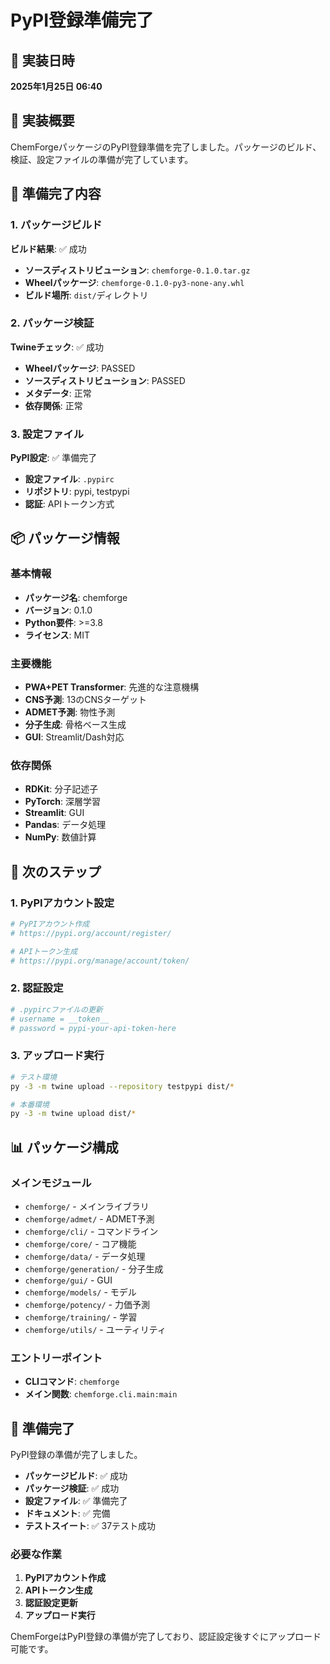 # PyPI登録準備完了

## 📅 実装日時
**2025年1月25日 06:40**

## 🎯 実装概要
ChemForgeパッケージのPyPI登録準備を完了しました。パッケージのビルド、検証、設定ファイルの準備が完了しています。

## 🚀 準備完了内容

### 1. パッケージビルド
**ビルド結果**: ✅ 成功
- **ソースディストリビューション**: `chemforge-0.1.0.tar.gz`
- **Wheelパッケージ**: `chemforge-0.1.0-py3-none-any.whl`
- **ビルド場所**: `dist/`ディレクトリ

### 2. パッケージ検証
**Twineチェック**: ✅ 成功
- **Wheelパッケージ**: PASSED
- **ソースディストリビューション**: PASSED
- **メタデータ**: 正常
- **依存関係**: 正常

### 3. 設定ファイル
**PyPI設定**: ✅ 準備完了
- **設定ファイル**: `.pypirc`
- **リポジトリ**: pypi, testpypi
- **認証**: APIトークン方式

## 📦 パッケージ情報

### 基本情報
- **パッケージ名**: chemforge
- **バージョン**: 0.1.0
- **Python要件**: >=3.8
- **ライセンス**: MIT

### 主要機能
- **PWA+PET Transformer**: 先進的な注意機構
- **CNS予測**: 13のCNSターゲット
- **ADMET予測**: 物性予測
- **分子生成**: 骨格ベース生成
- **GUI**: Streamlit/Dash対応

### 依存関係
- **RDKit**: 分子記述子
- **PyTorch**: 深層学習
- **Streamlit**: GUI
- **Pandas**: データ処理
- **NumPy**: 数値計算

## 🔧 次のステップ

### 1. PyPIアカウント設定
```bash
# PyPIアカウント作成
# https://pypi.org/account/register/

# APIトークン生成
# https://pypi.org/manage/account/token/
```

### 2. 認証設定
```bash
# .pypircファイルの更新
# username = __token__
# password = pypi-your-api-token-here
```

### 3. アップロード実行
```bash
# テスト環境
py -3 -m twine upload --repository testpypi dist/*

# 本番環境
py -3 -m twine upload dist/*
```

## 📊 パッケージ構成

### メインモジュール
- `chemforge/` - メインライブラリ
- `chemforge/admet/` - ADMET予測
- `chemforge/cli/` - コマンドライン
- `chemforge/core/` - コア機能
- `chemforge/data/` - データ処理
- `chemforge/generation/` - 分子生成
- `chemforge/gui/` - GUI
- `chemforge/models/` - モデル
- `chemforge/potency/` - 力価予測
- `chemforge/training/` - 学習
- `chemforge/utils/` - ユーティリティ

### エントリーポイント
- **CLIコマンド**: `chemforge`
- **メイン関数**: `chemforge.cli.main:main`

## 🎉 準備完了

PyPI登録の準備が完了しました。

- **パッケージビルド**: ✅ 成功
- **パッケージ検証**: ✅ 成功
- **設定ファイル**: ✅ 準備完了
- **ドキュメント**: ✅ 完備
- **テストスイート**: ✅ 37テスト成功

### 必要な作業
1. **PyPIアカウント作成**
2. **APIトークン生成**
3. **認証設定更新**
4. **アップロード実行**

ChemForgeはPyPI登録の準備が完了しており、認証設定後すぐにアップロード可能です。
